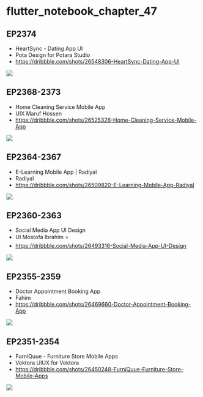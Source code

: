 # flutter_notebook_chapter_47

## EP2374

- HeartSync - Dating App UI
- Pota Design for Potara Studio
- https://dribbble.com/shots/26548306-HeartSync-Dating-App-UI

<img src="https://cdn.dribbble.com/userupload/44981968/file/4b188f00efea69a600c8695f960c01e2.png?resize=1905x1430&vertical=center">

## EP2368-2373

- Home Cleaning Service Mobile App
- UIX Maruf Hossen
- https://dribbble.com/shots/26525326-Home-Cleaning-Service-Mobile-App

<img src="https://cdn.dribbble.com/userupload/44908749/file/81dcbc1005989ac7b3ebb770e427d8ec.png?resize=1905x1429&vertical=center">

## EP2364-2367

- E-Learning Mobile App | Radiyal
- Radiyal
- https://dribbble.com/shots/26509820-E-Learning-Mobile-App-Radiyal

<img src="https://cdn.dribbble.com/userupload/44859194/file/9599af51dc6e2266dcd09229836f7c69.jpg?resize=1905x1429&vertical=center">


## EP2360-2363

- Social Media App UI Design
- UI Mostofa Ibrahim ⭐️
- https://dribbble.com/shots/26493316-Social-Media-App-UI-Design

<img src="https://cdn.dribbble.com/userupload/44805469/file/b79c838e98407ef9836a0fc411069c02.png?resize=2400x1800&vertical=center">

## EP2355-2359

- Doctor Appointment Booking App
- Fahim
- https://dribbble.com/shots/26469660-Doctor-Appointment-Booking-App

<img src="https://cdn.dribbble.com/userupload/44729381/file/530a4923477cccfc1069e6e800e137f9.png?resize=1905x1429&vertical=center">

## EP2351-2354

- FurniQuue - Furniture Store Mobile Apps
- Vektora UIUX for Vektora
- https://dribbble.com/shots/26450248-FurniQuue-Furniture-Store-Mobile-Apps

<img src="https://cdn.dribbble.com/userupload/44665508/file/88bbfcafeab9ddeffb6d2409acadd90c.png?resize=1905x1429&vertical=center">

